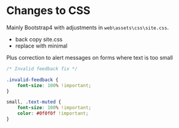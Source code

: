 # Changes to CSS
Mainly Bootstrap4 with adjustments in ```web\assets\css\site.css```.
- back copy site.css
- replace with minimal

Plus correction to alert messages on forms where text is too small
```css
/* Invalid feedback fix */

.invalid-feedback {
    font-size: 100% !important;
}

small, .text-muted {
    font-size: 100% !important;
    color: #0f0f0f !important;
}
```
